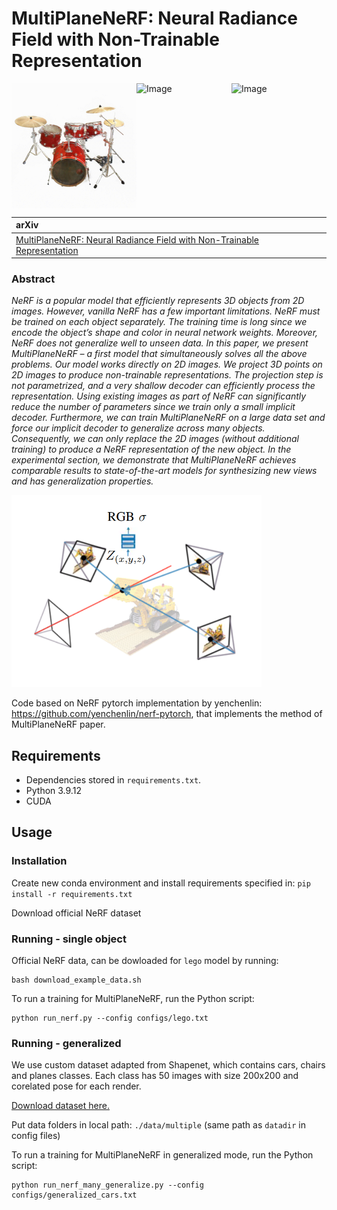 # MultiPlaneNeRF: Neural Radiance Field with Non-Trainable Representation

<div style="display: flex;">
  <img src="/images/drums_mi_2_spiral_550000_rgb.gif" alt="Image" width="200">
  <img src="/images/ship_mi_spiral_500000_rgb.gif" alt="Image" width="200">
  <img src="/images/lego_mi_final_spiral_500000_rgb.gif" alt="Image" width="200">
</div>

| arXiv |
| :---- |
| [MultiPlaneNeRF: Neural Radiance Field with Non-Trainable Representation](https://arxiv.org/pdf/2305.10579.pdf)|


### Abstract
*NeRF is a popular model that efficiently represents 3D objects from 2D images. However, vanilla NeRF has a few important limitations. NeRF must be trained on each object separately. The training time is long since we encode the object’s shape and color in neural network weights. Moreover, NeRF does not generalize well to unseen data. In this paper, we present MultiPlaneNeRF – a first model
that simultaneously solves all the above problems. Our model works directly on 2D images. We project 3D points on 2D images to produce non-trainable representations. The projection step is not parametrized, and a very shallow decoder can efficiently process the representation. Using existing images as part of NeRF can significantly reduce the number of parameters since we train only a small implicit decoder. Furthermore, we can train MultiPlaneNeRF on a large data set and force our implicit decoder to generalize across many objects. Consequently, we can only replace the 2D images (without additional training) to produce a NeRF representation of the new object. In the experimental section, we demonstrate that MultiPlaneNeRF achieves comparable results to state-of-the-art models for synthesizing new views and has generalization properties.*

 <img src="/images/image.png" alt="Image" width="400">

Code based on NeRF pytorch implementation by yenchenlin: https://github.com/yenchenlin/nerf-pytorch, that implements the method of MultiPlaneNeRF paper.

## Requirements
- Dependencies stored in `requirements.txt`.
- Python 3.9.12
- CUDA

## Usage

### Installation
Create new conda environment and install requirements specified in: `pip install -r requirements.txt`

Download official NeRF dataset

### Running - single object
Official NeRF data, can be dowloaded for `lego` model by running:
```
bash download_example_data.sh
```

To run a training for MultiPlaneNeRF, run the Python script:

```
python run_nerf.py --config configs/lego.txt
```

### Running - generalized

We use custom dataset adapted from Shapenet, which contains cars, chairs and planes classes. Each class has 50 images with size 200x200 and corelated pose for each render.

[Download dataset here.](https://ujchmura-my.sharepoint.com/:u:/g/personal/przemyslaw_spurek_uj_edu_pl/ETy5BPpf4ZFLorYEpXxhRRcBY1ASvCqDCgEX_h75Um6MlA?e=MTJdaj)

Put data folders in local path: `./data/multiple` (same path as `datadir` in config files)

To run a training for MultiPlaneNeRF in generalized mode, run the Python script:

```
python run_nerf_many_generalize.py --config configs/generalized_cars.txt
```
